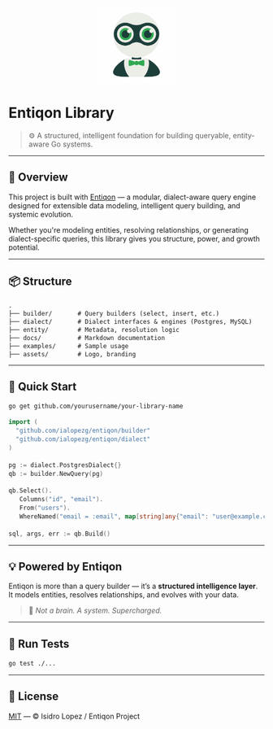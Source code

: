 <p align="center">
  <img src="assets/entiqon_logo.png" alt="Entiqon Logo" width="150"/>
</p>

# Entiqon Library

> ⚙️ A structured, intelligent foundation for building queryable, entity-aware Go systems.

---

## 🌱 Overview

This project is built with [Entiqon](https://github.com/ialopezg/entiqon) — a modular, dialect-aware query engine designed for extensible data modeling, intelligent query building, and systemic evolution.

Whether you're modeling entities, resolving relationships, or generating dialect-specific queries, this library gives you structure, power, and growth potential.

---

## 📦 Structure

```
.
├── builder/       # Query builders (select, insert, etc.)
├── dialect/       # Dialect interfaces & engines (Postgres, MySQL)
├── entity/        # Metadata, resolution logic
├── docs/          # Markdown documentation
├── examples/      # Sample usage
├── assets/        # Logo, branding
```

---

## 🚀 Quick Start

```bash
go get github.com/yourusername/your-library-name
```

```go
import (
  "github.com/ialopezg/entiqon/builder"
  "github.com/ialopezg/entiqon/dialect"
)

pg := dialect.PostgresDialect{}
qb := builder.NewQuery(pg)

qb.Select().
   Columns("id", "email").
   From("users").
   WhereNamed("email = :email", map[string]any{"email": "user@example.com"})

sql, args, err := qb.Build()
```

---

## 💡 Powered by Entiqon

Entiqon is more than a query builder — it’s a **structured intelligence layer**.  
It models entities, resolves relationships, and evolves with your data.

> 🤖 *Not a brain. A system. Supercharged.*

---

## 🧪 Run Tests

```bash
go test ./...
```

---

## 📄 License

[MIT](LICENSE) — © Isidro Lopez / Entiqon Project
